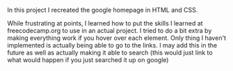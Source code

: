 In this project I recreated the google homepage in HTML and CSS.

While frustrating at points, I learned how to put the skills I learned at freecodecamp.org to use in an actual project.
I tried to do a bit extra by making everything work if you hover over each element. Only thing I haven't implemented is actually being able to go to the links. I may add this in the future as well as actually making it able to search (this would just link to what would happen if you just searched it up on google)

